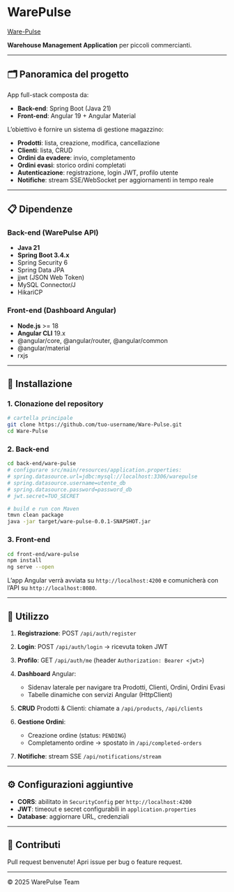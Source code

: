 # WarePulse

[Ware-Pulse](https://ware-pulse.netlify.app/)

**Warehouse Management Application** per piccoli commercianti.

---

## 🗂 Panoramica del progetto

App full-stack composta da:

* **Back-end**: Spring Boot (Java 21)
* **Front-end**: Angular 19 + Angular Material

L’obiettivo è fornire un sistema di gestione magazzino:

* **Prodotti**: lista, creazione, modifica, cancellazione
* **Clienti**: lista, CRUD
* **Ordini da evadere**: invio, completamento
* **Ordini evasi**: storico ordini completati
* **Autenticazione**: registrazione, login JWT, profilo utente
* **Notifiche**: stream SSE/WebSocket per aggiornamenti in tempo reale

---

## 📋 Dipendenze

### Back-end (WarePulse API)

* **Java 21**
* **Spring Boot 3.4.x**
* Spring Security 6
* Spring Data JPA
* jjwt (JSON Web Token)
* MySQL Connector/J
* HikariCP

### Front-end (Dashboard Angular)

* **Node.js** >= 18
* **Angular CLI** 19.x
* @angular/core, @angular/router, @angular/common
* @angular/material
* rxjs

---

## 🔧 Installazione

### 1. Clonazione del repository

```bash
# cartella principale
git clone https://github.com/tuo-username/Ware-Pulse.git
cd Ware-Pulse
```

### 2. Back-end

```bash
cd back-end/ware-pulse
# configurare src/main/resources/application.properties:
# spring.datasource.url=jdbc:mysql://localhost:3306/warepulse
# spring.datasource.username=utente_db
# spring.datasource.password=password_db
# jwt.secret=TUO_SECRET

# build e run con Maven
tmvn clean package
java -jar target/ware-pulse-0.0.1-SNAPSHOT.jar
```

### 3. Front-end

```bash
cd front-end/ware-pulse
npm install
ng serve --open
```

L’app Angular verrà avviata su `http://localhost:4200` e comunicherà con l’API su `http://localhost:8080`.

---

## 🚀 Utilizzo

1. **Registrazione**: POST `/api/auth/register`
2. **Login**: POST `/api/auth/login` → ricevuta token JWT
3. **Profilo**: GET `/api/auth/me` (header `Authorization: Bearer <jwt>`)
4. **Dashboard** Angular:

   * Sidenav laterale per navigare tra Prodotti, Clienti, Ordini, Ordini Evasi
   * Tabelle dinamiche con servizi Angular (HttpClient)
5. **CRUD** Prodotti & Clienti: chiamate a `/api/products`, `/api/clients`
6. **Gestione Ordini**:

   * Creazione ordine (status: `PENDING`)
   * Completamento ordine → spostato in `/api/completed-orders`
7. **Notifiche**: stream SSE `/api/notifications/stream`

---

## ⚙️ Configurazioni aggiuntive

* **CORS**: abilitato in `SecurityConfig` per `http://localhost:4200`
* **JWT**: timeout e secret configurabili in `application.properties`
* **Database**: aggiornare URL, credenziali

---

## 📄 Contributi

Pull request benvenute! Apri issue per bug o feature request.

---

© 2025 WarePulse Team
